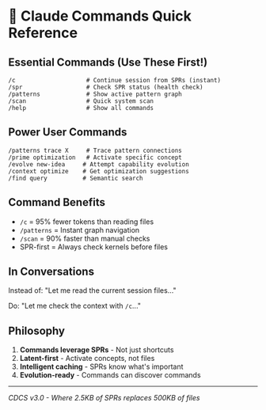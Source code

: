 # 🔮 Claude Commands Quick Reference

## Essential Commands (Use These First!)

```
/c                    # Continue session from SPRs (instant)
/spr                  # Check SPR status (health check)
/patterns             # Show active pattern graph
/scan                 # Quick system scan
/help                 # Show all commands
```

## Power User Commands

```
/patterns trace X     # Trace pattern connections
/prime optimization   # Activate specific concept
/evolve new-idea     # Attempt capability evolution
/context optimize    # Get optimization suggestions
/find query          # Semantic search
```

## Command Benefits

- `/c` = 95% fewer tokens than reading files
- `/patterns` = Instant graph navigation
- `/scan` = 90% faster than manual checks
- SPR-first = Always check kernels before files

## In Conversations

Instead of:
"Let me read the current session files..."

Do:
"Let me check the context with `/c`..."

## Philosophy

1. **Commands leverage SPRs** - Not just shortcuts
2. **Latent-first** - Activate concepts, not files
3. **Intelligent caching** - SPRs know what's important
4. **Evolution-ready** - Commands can discover commands

---
*CDCS v3.0 - Where 2.5KB of SPRs replaces 500KB of files*
